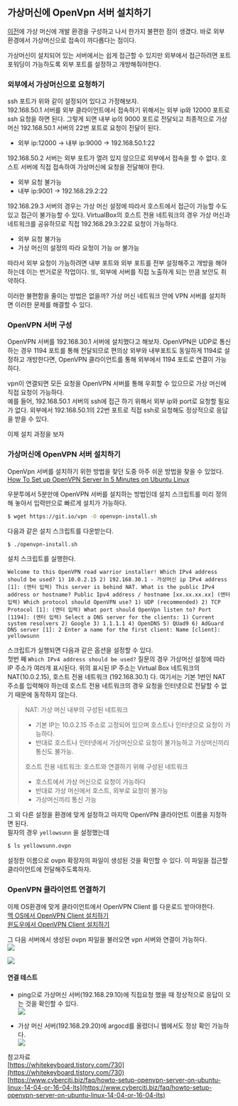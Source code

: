 ## 가상머신에 OpenVpn 서버 설치하기

[이전](https://github.com/kangsunku/Iac-k8sv1.26--forVM/blob/main/README_k8s.md)에 가상 머신에 개발 환경을 구성하고 나서 한가지 불편한 점이 생겼다. 바로 외부 환경에서 가상머신으로 접속이 까다롭다는 점이다.

가상머신이 설치되어 있는 서버에서는 쉽게 접근할 수 있지만 외부에서 접근하려면 포트포워딩이 가능하도록 외부 포트를 설정하고 개방해줘야한다.



### 외부에서 가상머신으로 요청하기

ssh 포트가 위와 같이 설정되어 있다고 가정해보자.  
192.168.50.1 서버를 외부 클라이언트에서 접속하기 위해서는 외부 ip와 12000 포트로 ssh 요청을 하면 된다. 그렇게 되면 내부 ip의 9000 포트로 전달되고 최종적으로 가상머신 192.168.50.1 서버의 22번 포트로 요청이 전달이 된다.

-   외부 ip:12000 -> 내부 ip:9000 -> 192.168.50.1:22

192.168.50.2 서버는 외부 포트가 열려 있지 않으므로 외부에서 접속을 할 수 없다. 호스트 서버에 직접 접속하여 가상머신에 요청을 전달해야 한다.

-   외부 요청 불가능
-   내부 ip:9001 -> 192.168.29.2:22

192.168.29.3 서버의 경우는 가상 머신 설정에 따라서 호스트에서 접근이 가능할 수도 있고 접근이 불가능할 수 있다. VirtualBox의 호스트 전용 네트워크의 경우 가상 머신과 네트워크를 공유하므로 직접 192.168.29.3:22로 요청이 가능하다.

-   외부 요청 불가능
-   가상 머신의 설정의 따라 요청이 가능 or 불가능

따라서 외부 요청이 가능하려면 내부 포트와 외부 포트를 전부 설정해주고 개방을 해야하는데 이는 번거로운 작업이다. 또, 외부에 서버를 직접 노출하게 되는 만큼 보안도 취약하다.

이러한 불편함을 줄이는 방법은 없을까? 가상 머신 네트워크 안에 VPN 서버를 설치하면 이러한 문제를 해결할 수 있다.

### OpenVPN 서버 구성


OpenVPN 서버를 192.168.30.1 서버에 설치했다고 해보자. OpenVPN은 UDP로 통신하는 경우 1194 포트를 통해 전달되므로 편의상 외부와 내부포트도 동일하게 1194로 설정하고 개방한다면, OpenVPN 클라이언트를 통해 외부에서 1194 포트로 연결이 가능하다.

vpn이 연결되면 모든 요청을 OpenVPN 서버를 통해 우회할 수 있으므로 가상 머신에 직접 요청이 가능하다.  
예를 들어, 192.168.50.1 서버의 ssh에 접근 하기 위해서 외부 ip와 port로 요청할 필요가 없다. 외부에서 192.168.50.1의 22번 포트로 직접 ssh로 요청해도 정상적으로 응답을 받을 수 있다.

이제 설치 과정을 보자

### 가상머신에 OpenVPN 서버 설치하기

OpenVpn 서버를 설치하기 위한 방법을 찾던 도중 아주 쉬운 방법을 찾을 수 있었다.  
[How To Set up OpenVPN Server In 5 Minutes on Ubuntu Linux](https://www.cyberciti.biz/faq/howto-setup-openvpn-server-on-ubuntu-linux-14-04-or-16-04-lts/)

우분투에서 5분만에 OpenVPN 서버를 설치하는 방법인데 설치 스크립트를 미리 정의해 놓아서 입력만으로 빠르게 설치가 가능하다.

```bash
$ wget https://git.io/vpn -O openvpn-install.sh
```

다음과 같은 설치 스크립트를 다운받는다.

```bash
$ ./openvpn-install.sh
```

설치 스크립트를 실행한다.

```null
Welcome to this OpenVPN road warrior installer! Which IPv4 address should be used? 1) 10.0.2.15 2) 192.168.30.1 - 가상머신 ip IPv4 address [1]: (엔터 입력) This server is behind NAT. What is the public IPv4 address or hostname? Public Ipv4 address / hostname [xx.xx.xx.xx] (엔터 입력) Which protocol should OpenVPN use? 1) UDP (recommended) 2) TCP Protocol [1]: (엔터 입력) What port should OpenVpn listen to? Port [1194]: (엔터 입력) Select a DNS server for the clients: 1) Current system resolvers 2) Google 3) 1.1.1.1 4) OpenDNS 5) QUad9 6) AdGuard DNS server [1]: 2 Enter a name for the first client: Name [client]: yellowsunn
```

스크립트가 실행되면 다음과 같은 옵션을 설정할 수 있다.  
첫번 째 `Which IPv4 address should be used?` 질문의 경우 가상머신 설정에 따라 IP 주소가 여러개 표시된다. 위의 표시된 IP 주소는 Virtual Box 네트워크의 NAT(10.0.2.15), 호스트 전용 네트워크 (192.168.30.1) 다. 여기서는 기본 1번인 NAT 주소를 입력해야 하는데 호스트 전용 네트워크의 경우 요청을 인터넷으로 전달할 수 없기 때문에 동작하지 않는다.

> NAT: 가상 머신 내부의 구성된 네트워크
> 
> -   기본 IP는 10.0.2.15 주소로 고정되어 있으며 호스트나 인터넷으로 요청이 가능하다.
> -   반대로 호스트나 인터넷에서 가상머신으로 요청이 불가능하고 가상머신끼리 통신도 불가능.
> 
> 호스트 전용 네트워크: 호스트와 연결하기 위해 구성된 네트워크
> 
> -   호스트에서 가상 머신으로 요청이 가능하다
> -   반대로 가상 머신에서 호스트, 외부로 요청이 불가능
> -   가상머신끼리 통신 가능

그 외 다른 설정을 환경에 맞게 설정하고 마지막 OpenVPN 클라이언트 이름을 지정하면 된다.  
필자의 경우 `yellowsunn` 을 설정했는데

```bash
$ ls yellowsunn.ovpn
```

설정한 이름으로 ovpn 확장자의 파일이 생성된 것을 확인할 수 있다. 이 파일을 접근할 클라이언트에 전달해주도록하자.

### OpenVPN 클라이언트 연결하기

이제 OS환경에 맞게 클라이언트에서 OpenVPN Client 를 다운로드 받아야한다.  
[맥 OS에서 OpenVPN Client 설치하기](https://openvpn.net/client-connect-vpn-for-mac-os/)  
[윈도우에서 OpenVPN Client 설치하기](https://openvpn.net/client-connect-vpn-for-windows/)

그 다음 서버에서 생성된 ovpn 파일을 불러오면 vpn 서버와 연결이 가능하다.  
![](https://velog.velcdn.com/images/yellowsunn/post/6e131300-58be-43ea-8336-717150620a97/image.png)

![](https://velog.velcdn.com/images/yellowsunn/post/b521a7e0-7218-44b1-a0d4-2c11e2b97ba0/image.png)

#### 연결 테스트

-   ping으로 가상머신 서버(192.168.29.10)에 직접요청 했을 때 정상적으로 응답이 오는 것을 확인할 수 있다.  
    ![](https://velog.velcdn.com/images/yellowsunn/post/000c36ae-8947-4dd8-ba78-d6e315d73d97/image.png)

-   가상 머신 서버(192.168.29.20)에 argocd를 올렸더니 웹에서도 정상 확인 가능하다.  
    ![](https://velog.velcdn.com/images/yellowsunn/post/2d20a3e7-2397-434f-b31c-e808b9552425/image.png)

참고자료  
[https://whitekeyboard.tistory.com/730](https://whitekeyboard.tistory.com/730)  
[https://www.cyberciti.biz/faq/howto-setup-openvpn-server-on-ubuntu-linux-14-04-or-16-04-lts](https://www.cyberciti.biz/faq/howto-setup-openvpn-server-on-ubuntu-linux-14-04-or-16-04-lts)

